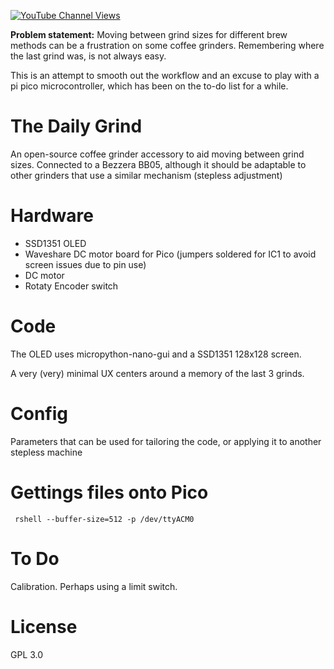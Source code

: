 [![YouTube Channel Views](https://img.shields.io/youtube/channel/views/UCz5BOU9J9pB_O0B8-rDjCWQ?label=YouTube&style=social)](https://www.youtube.com/channel/UCz5BOU9J9pB_O0B8-rDjCWQ)

**Problem statement:** Moving between grind sizes for different brew methods can be a frustration on some coffee grinders. Remembering where the last grind was, is not always easy.

This is an attempt to smooth out the workflow and an excuse to play with a pi pico microcontroller, which has been on the to-do list for a while. 

# The Daily Grind

An open-source coffee grinder accessory to aid moving between grind sizes. Connected to a Bezzera BB05, although it should be adaptable to other grinders that use a similar mechanism (stepless adjustment)

# Hardware

- SSD1351 OLED
- Waveshare DC motor board for Pico (jumpers soldered for IC1 to avoid screen issues due to pin use)
- DC motor
- Rotaty Encoder switch

# Code

The OLED uses micropython-nano-gui and a SSD1351 128x128 screen.

A very (very) minimal UX centers around a memory of the last 3 grinds.

# Config

Parameters that can be used for tailoring the code, or applying it to another stepless machine

# Gettings files onto Pico

     rshell --buffer-size=512 -p /dev/ttyACM0
     
# To Do

Calibration. Perhaps using a limit switch. 

# License 

GPL 3.0
